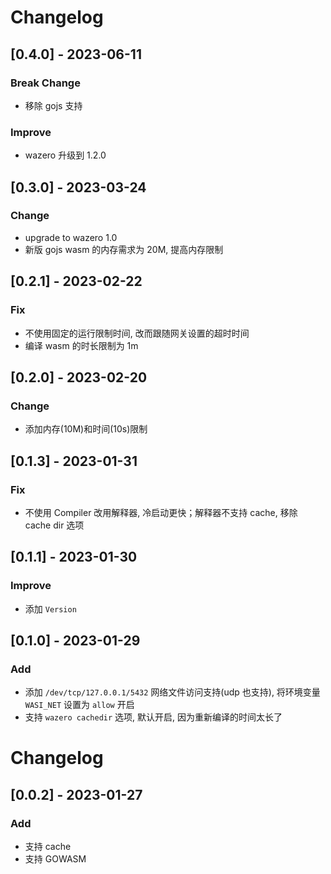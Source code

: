 # Changelog

## [0.4.0] - 2023-06-11

### Break Change

- 移除 gojs 支持

### Improve

- wazero 升级到 1.2.0

## [0.3.0] - 2023-03-24

### Change

- upgrade to wazero 1.0
- 新版 gojs wasm 的内存需求为 20M, 提高内存限制

## [0.2.1] - 2023-02-22

### Fix

- 不使用固定的运行限制时间, 改而跟随网关设置的超时时间
- 编译 wasm 的时长限制为 1m

## [0.2.0] - 2023-02-20

### Change

- 添加内存(10M)和时间(10s)限制

## [0.1.3] - 2023-01-31

### Fix

- 不使用 Compiler 改用解释器, 冷启动更快；解释器不支持 cache, 移除 cache dir 选项

## [0.1.1] - 2023-01-30

### Improve

- 添加 `Version`

## [0.1.0] - 2023-01-29

### Add

- 添加 `/dev/tcp/127.0.0.1/5432` 网络文件访问支持(udp 也支持), 将环境变量 `WASI_NET` 设置为 `allow` 开启
- 支持 `wazero cachedir` 选项, 默认开启, 因为重新编译的时间太长了

# Changelog

## [0.0.2] - 2023-01-27

### Add

- 支持 cache
- 支持 GOWASM
